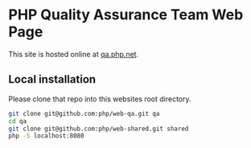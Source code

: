 # PHP Quality Assurance Team Web Page

This site is hosted online at [qa.php.net](https://qa.php.net).

## Local installation

Please clone that repo into this websites root directory.

```bash
git clone git@github.com:php/web-qa.git qa
cd qa
git clone git@github.com:php/web-shared.git shared
php -S localhost:8080
```
